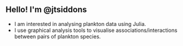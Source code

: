 ## Hello! I'm @jtsiddons

- I am interested in analysing plankton data using Julia.
- I use graphical analysis tools to visualise associations/interactions between pairs of plankton species.
